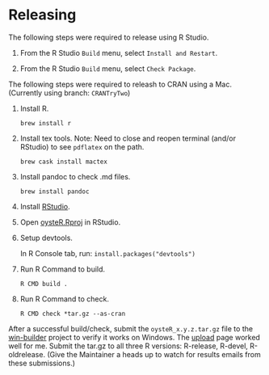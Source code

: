 Releasing
=========

The following steps were required to release using R Studio.

1. From the R Studio `Build` menu, select `Install and Restart`.

2. From the R Studio `Build` menu, select `Check Package`.


The following steps were required to releash to CRAN using a Mac. (Currently using branch: `CRANTryTwo`)

1. Install R.

       brew install r

2. Install tex tools. Note: Need to close and reopen terminal (and/or RStudio) to see `pdflatex` on the path.

       brew cask install mactex
       
3. Install pandoc to check .md files.

       brew install pandoc
    
4. Install [RStudio](https://rstudio.com/products/rstudio/download/#download).

5. Open [oysteR.Rproj](../oysterR.Rproj) in RStudio.

6. Setup devtools.

   In R Console tab, run: `install.packages("devtools")`

7. Run R Command to build.

       R CMD build .
    
8. Run R Command to check.

       R CMD check *tar.gz --as-cran
    

After a successful build/check, submit the `oysteR_x.y.z.tar.gz` file to the [win-builder](https://win-builder.r-project.org/) project to verify it works on Windows. The [upload](https://win-builder.r-project.org/upload.aspx) page worked well for me. Submit the tar.gz to all three R versions: R-release, R-devel, R-oldrelease. (Give the Maintainer a heads up to watch for  results emails from these submissions.)

